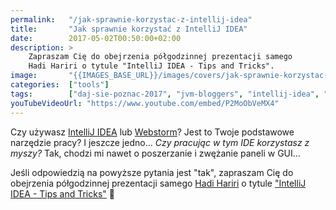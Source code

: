```yaml
---
permalink:   "/jak-sprawnie-korzystac-z-intellij-idea"
title:       "Jak sprawnie korzystać z IntelliJ IDEA"
date:        2017-05-02T00:50:00+02:00
description: >
    Zapraszam Cię do obejrzenia półgodzinnej prezentacji samego 
    Hadi Hariri o tytule "IntelliJ IDEA - Tips and Tricks".
image:       "{{IMAGES_BASE_URL}}/images/covers/jak-sprawnie-korzystac-z-intellij-idea.png"
categories:  ["tools"]
tags:        ["daj-sie-poznac-2017", "jvm-bloggers", "intellij-idea", "productivity", "ide"]
youTubeVideoUrl: "https://www.youtube.com/embed/P2MoObVeMX4"
---
```


Czy używasz [IntelliJ IDEA]( https://www.jetbrains.com/idea/ )
lub [Webstorm]( https://www.jetbrains.com/webstorm/?fromMenu )?
Jest to Twoje podstawowe narzędzie pracy? I jeszcze jedno…
*Czy pracując w tym IDE korzystasz z myszy?*
Tak, chodzi mi nawet o poszerzanie i zwężanie paneli w GUI…

Jeśli odpowiedzią na powyższe pytania jest "tak", zapraszam Cię
do obejrzenia półgodzinnej prezentacji samego
[Hadi Hariri]( http://hadihariri.com/ )
o tytule ["IntelliJ IDEA - Tips and Tricks"]( https://youtu.be/P2MoObVeMX4 )
🙂
